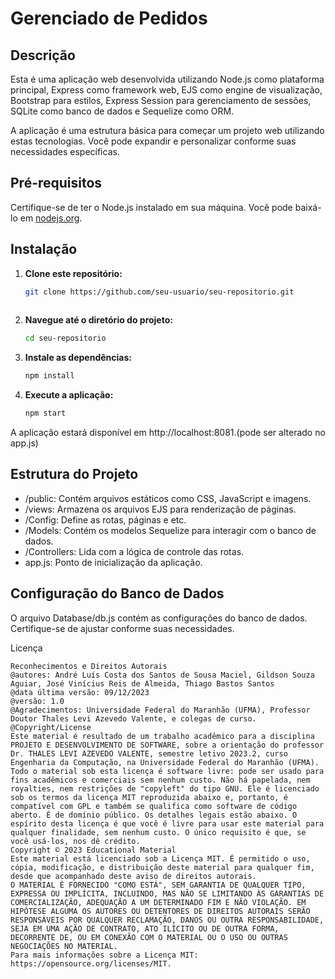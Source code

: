 # Gerenciado de Pedidos

## Descrição

Esta é uma aplicação web desenvolvida utilizando Node.js como plataforma principal, Express como framework web, EJS como engine de visualização, Bootstrap para estilos, Express Session para gerenciamento de sessões, SQLite como banco de dados e Sequelize como ORM.

A aplicação é uma estrutura básica para começar um projeto web utilizando estas tecnologias. Você pode expandir e personalizar conforme suas necessidades específicas.

## Pré-requisitos

Certifique-se de ter o Node.js instalado em sua máquina. Você pode baixá-lo em [nodejs.org](https://nodejs.org/).

## Instalação

1. **Clone este repositório:**
   ```bash
   git clone https://github.com/seu-usuario/seu-repositorio.git
     

2. **Navegue até o diretório do projeto:**
   ```bash
   cd seu-repositorio
   

3. **Instale as dependências:**
   ```bash
   npm install
   

4. **Execute a aplicação:**
   ```bash
   npm start
   

A aplicação estará disponível em http://localhost:8081.(pode ser alterado no app.js)

## Estrutura do Projeto
- /public: Contém arquivos estáticos como CSS, JavaScript e imagens.
- /views: Armazena os arquivos EJS para renderização de páginas.
- /Config: Define as rotas, páginas e etc.
- /Models: Contém os modelos Sequelize para interagir com o banco de dados.
- /Controllers: Lida com a lógica de controle das rotas.
- app.js: Ponto de inicialização da aplicação.
## Configuração do Banco de Dados
O arquivo Database/db.js contém as configurações do banco de dados. Certifique-se de ajustar conforme suas necessidades.

Licença
````
Reconhecimentos e Direitos Autorais
@autores: André Luís Costa dos Santos de Sousa Maciel, Gildson Souza Aguiar, José Vinícius Reis de Almeida, Thiago Bastos Santos
@data última versão: 09/12/2023
@versão: 1.0
@Agradecimentos: Universidade Federal do Maranhão (UFMA), Professor Doutor Thales Levi Azevedo Valente, e colegas de curso.
@Copyright/License
Este material é resultado de um trabalho acadêmico para a disciplina PROJETO E DESENVOLVIMENTO DE SOFTWARE, sobre a orientação do professor Dr. THALES LEVI AZEVEDO VALENTE, semestre letivo 2023.2, curso Engenharia da Computação, na Universidade Federal do Maranhão (UFMA). Todo o material sob esta licença é software livre: pode ser usado para fins acadêmicos e comerciais sem nenhum custo. Não há papelada, nem royalties, nem restrições de "copyleft" do tipo GNU. Ele é licenciado sob os termos da licença MIT reproduzida abaixo e, portanto, é compatível com GPL e também se qualifica como software de código aberto. É de domínio público. Os detalhes legais estão abaixo. O espírito desta licença é que você é livre para usar este material para qualquer finalidade, sem nenhum custo. O único requisito é que, se você usá-los, nos dê crédito.
Copyright © 2023 Educational Material
Este material está licenciado sob a Licença MIT. É permitido o uso, cópia, modificação, e distribuição deste material para qualquer fim, desde que acompanhado deste aviso de direitos autorais.
O MATERIAL É FORNECIDO "COMO ESTÁ", SEM GARANTIA DE QUALQUER TIPO, EXPRESSA OU IMPLÍCITA, INCLUINDO, MAS NÃO SE LIMITANDO ÀS GARANTIAS DE COMERCIALIZAÇÃO, ADEQUAÇÃO A UM DETERMINADO FIM E NÃO VIOLAÇÃO. EM HIPÓTESE ALGUMA OS AUTORES OU DETENTORES DE DIREITOS AUTORAIS SERÃO RESPONSÁVEIS POR QUALQUER RECLAMAÇÃO, DANOS OU OUTRA RESPONSABILIDADE, SEJA EM UMA AÇÃO DE CONTRATO, ATO ILÍCITO OU DE OUTRA FORMA, DECORRENTE DE, OU EM CONEXÃO COM O MATERIAL OU O USO OU OUTRAS NEGOCIAÇÕES NO MATERIAL.
Para mais informações sobre a Licença MIT: https://opensource.org/licenses/MIT.

